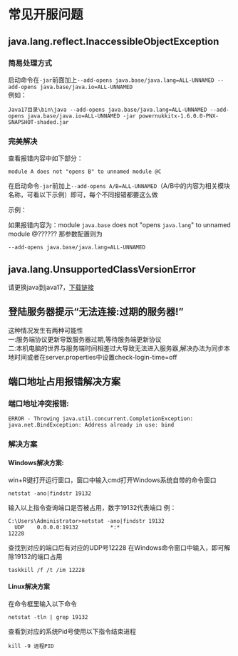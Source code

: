 # 常见开服问题  

## java.lang.reflect.InaccessibleObjectException  
### 简易处理方式
启动命令在`-jar`前面加上`--add-opens java.base/java.lang=ALL-UNNAMED --add-opens java.base/java.io=ALL-UNNAMED`  
例如：
```
Java17目录\bin\java --add-opens java.base/java.lang=ALL-UNNAMED --add-opens java.base/java.io=ALL-UNNAMED -jar powernukkitx-1.6.0.0-PNX-SNAPSHOT-shaded.jar
```
### 完美解决
查看报错内容中如下部分：
```
module A does not "opens B" to unnamed module @C
```
在启动命令`-jar`前加上`--add-opens A/B=ALL-UNNAMED`（A/B中的内容为相关模块名称，可看以下示例）即可，每个不同报错都要这么做  

示例：

如果报错内容为：module `java.base` does not "opens `java.lang`" to unnamed module @?????? 那参数配置则为
```
--add-opens java.base/java.lang=ALL-UNNAMED
```

## java.lang.UnsupportedClassVersionError
请更换java到java17，[下载链接]([https://mirrors.tuna.tsinghua.edu.cn/Adoptium/17/jre/x64/windows/OpenJDK17U-jre_x64_windows_hotspot_17.0.3_7.zip])

## 登陆服务器提示“无法连接:过期的服务器!”
这种情况发生有两种可能性  
一:服务端协议更新导致服务器过期,等待服务端更新协议  
二:本机电脑的世界与服务端时间相差过大导致无法进入服务器,解决办法为同步本地时间或者在server.properties中设置check-login-time=off

## 端口地址占用报错解决方案
### 端口地址冲突报错:
```
ERROR - Throwing java.util.concurrent.CompletionException: java.net.BindException: Address already in use: bind
```
### 解决方案
#### Windows解决方案:
win+R键打开运行窗口，窗口中输入cmd打开Windows系统自带的命令窗口
```
netstat -ano|findstr 19132
```
输入以上指令查询端口是否被占用，数字19132代表端口
例：
```
C:\Users\Administrator>netstat -ano|findstr 19132
  UDP    0.0.0.0:19132          *:*                                    12228
```
查找到对应的端口后有对应的UDP号12228
在Windows命令窗口中输入，即可解除19132的端口占用
```
taskkill /f /t /im 12228
```
#### Linux解决方案
在命令框里输入以下命令
```
netstat -tln | grep 19132
```
查看到对应的系统Pid号使用以下指令结束进程
```
kill -9 进程PID
```

